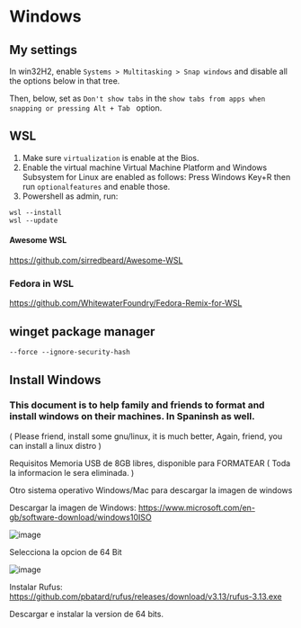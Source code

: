 # Windows

## My settings

In win32H2, enable `Systems > Multitasking > Snap windows` and disable all the options below in that tree.

Then, below, set as `Don't show tabs` in the `show tabs from apps when snapping or pressing Alt + Tab ` option.

## WSL

1. Make sure `virtualization` is enable at the Bios.
1. Enable the virtual machine Virtual Machine Platform and Windows Subsystem for Linux are enabled as follows:
Press Windows Key+R then run `optionalfeatures` and enable those.
1. Powershell as admin, run:
```
wsl --install
wsl --update

```
#### Awesome WSL

https://github.com/sirredbeard/Awesome-WSL

### Fedora in WSL

https://github.com/WhitewaterFoundry/Fedora-Remix-for-WSL



## winget package manager

` --force --ignore-security-hash `

## Install Windows
### This document is to help family and friends to format and install windows on their machines. In Spaninsh as well.
( Please friend, install some gnu/linux, it is much better, Again, friend, you can install a linux distro )
 
Requisitos
Memoria USB de 8GB libres, disponible para FORMATEAR
 ( Toda la informacion le sera eliminada. )

Otro sistema operativo Windows/Mac para descargar la imagen de windows

Descargar la imagen de Windows:
https://www.microsoft.com/en-gb/software-download/windows10ISO

![image](https://user-images.githubusercontent.com/14207635/115975218-2cfc2700-a563-11eb-9f1a-a0ba2311b41d.png)


Selecciona la opcion de 64 Bit

![image](https://user-images.githubusercontent.com/14207635/115975224-34233500-a563-11eb-8021-ca379603bb4d.png)


Instalar Rufus: 
https://github.com/pbatard/rufus/releases/download/v3.13/rufus-3.13.exe

Descargar e instalar la version de 64 bits.
